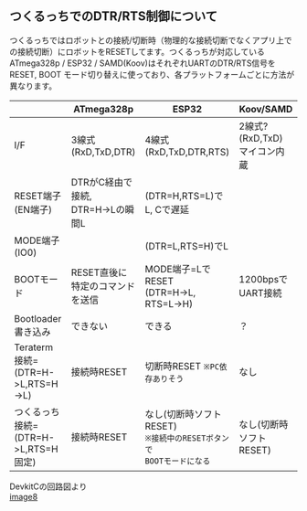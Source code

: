 ## つくるっちでのDTR/RTS制御について
つくるっちではロボットとの接続/切断時（物理的な接続切断でなくアプリ上での接続切断）にロボットをRESETしてます。つくるっちが対応しているATmega328p / ESP32 / SAMD(Koov)はそれぞれUARTのDTR/RTS信号をRESET, BOOT モード切り替えに使っており、各プラットフォームごとに方法が異なります。

| |ATmega328p|ESP32|Koov/SAMD|
|---|---|---|---|
|I/F|3線式 (RxD,TxD,DTR)|4線式 (RxD,TxD,DTR,RTS)|2線式? (RxD,TxD)<br />マイコン内蔵|
|RESET端子(EN端子)|DTRがC経由で接続,<br />DTR=H->Lの瞬間L|(DTR=H,RTS=L)でL, Cで遅延| |
|MODE端子(IO0)| |(DTR=L,RTS=H)でL| |
|BOOTモード|RESET直後に<br />特定のコマンドを送信|MODE端子=LでRESET<br />(DTR=H->L, RTS=L->H)|1200bpsでUART接続|
|Bootloader書き込み|できない|できる|？|
|Teraterm<br />接続=(DTR=H->L,RTS=H->L)|接続時RESET|切断時RESET `※PC依存ありそう`|なし|
|つくるっち<br />接続=(DTR=H->L,RTS=H固定)|接続時RESET|なし(切断時ソフトRESET)<br />`※接続中のRESETボタンで`<br />`BOOTモードになる`|なし(切断時ソフトRESET)|

DevkitCの回路図より  
[image8](images/image8.png)  
